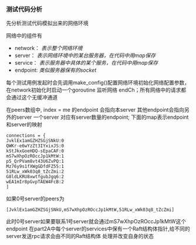 ### 测试代码分析

先分析测试代码模拟出来的网络环境

网络中的组件有
+ network：  *表示整个网络环境*
+ server：   *表示网络环境中的某台服务器，在代码中用map保存* 
+ service：  *表示服务器中具体的某个服务，在代码中用map保存*
+ endpoint:  *类似服务器保有的socket*

每个测试用例发起时会先调用make_config()配置网络环境初始化网络配置参数，
在network初始化时启动一个goroutine 监听网络 endCh；所有网络中的请求都会通过这个无缓冲通道

在peers数组中, index = me 的endpoint 会指向本server 其他endpoint会指向另外的server
一个server 对应有server数量的endpoint;
下面的map表示endpoint和server的映射
```
connections = {
JvklEx1amGZHZSGjSNkU:0 
QWKr-e6wYzZt3IYxixJS:0 
kStJkxGoeHDQ-sEpaCAF:0 
mS7wXhpOzROccJp1kMtW:1 
p5_QrPVam8vt43U6ZvPQ:1 
Mz76y9s1fXWgGDfdFZ55:1 
51RLw_xWk03q8_tZcZmi:2 
G8ldLKRU8xwtfgubJgq6:2 
wEA1mIr8pGvpTAEW4FcB:2
]
```
如果0号server的peers为
```
[JvklEx1amGZHZSGjSNkU,mS7wXhpOzROccJp1kMtW,51RLw_xWk03q8_tZcZmi]
```
此时0号server如果要联系1号server就会通过mS7wXhpOzROccJp1kMtW这个endpoint
在part2A中每个server的services中保有一个Raft结构体指针,给不同的server发送rpc请求会由不同的Raft结构体
处理并改变自身的状态